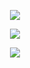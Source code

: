 
<!-- Profile summary card -->
<p align="center">
  <img src="https://github-profile-summary-cards.vercel.app/api/cards/profile-details?username=stanshopfans&theme=discord_old_blurple" />
</p>

<!-- Contribution streak -->
<p align="center">
  <img src="https://github-readme-streak-stats.herokuapp.com?user=stanshopfans&theme=github-dark&date_format=M%20j%5B%2C%20Y%5D" />
</p>

<!-- Contribution activity graph -->
<p align="center">
  <img src="https://github-readme-activity-graph.vercel.app/graph?username=stanshopfans&theme=github-compact&radius=8&area=true" />
</p>
